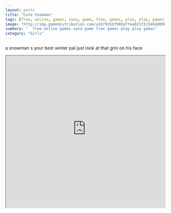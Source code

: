 ```yaml
---
layout: posts
title: "Cute Snowman"
tags: [free, online, games, oyna, game, free, games, play, play, games]
image: "http://img.gamedistribution.com/a1b7915bf98547fea821f2c54bdd0960.jpg"
summary: "  free online games oyna game free games play play games"
category: "Girls"
---
```


a snowman s your best winter pal just look at that grin on his face

<iframe width="100%" height="480px;" src="http://flash.gamedistribution.com?game=a1b7915bf98547fea821f2c54bdd0960"></iframe>
